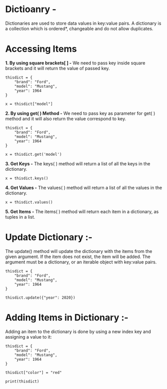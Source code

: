 # Dictioanry -
Dictionaries are used to store data values in key:value pairs. A dictionary is a collection which is ordered*, changeable and do not allow duplicates.

# Accessing Items
**1. By using square brackets[ ] -** We need to pass key inside square brackets and it will return the value of passed key.
    
    thisdict = {
        "brand": "Ford",
        "model": "Mustang",
        "year": 1964
    }

    x = thisdict["model"]

**2. By using get( ) Method -** We need to pass key as parameter for get( ) method and it will also return the value correspond to key.

    thisdict = {
        "brand": "Ford",
        "model": "Mustang",
        "year": 1964
    }

    x = thisdict.get('model')

**3. Get Keys -** The keys( ) method will return a list of all the keys in the dictionary.

    x = thisdict.keys()

**4. Get Values -** The values( ) method will return a list of all the values in the dictionary.

    x = thisdict.values()

**5. Get Items -** The items( ) method will return each item in a dictionary, as tuples in a list.

# Update Dictionary :-
The update() method will update the dictionary with the items from the given argument. If the item does not exist, the item will be added. The argument must be a dictionary, or an iterable object with key:value pairs.

    thisdict = {
        "brand": "Ford",
        "model": "Mustang",
        "year": 1964
    }

    thisdict.update({"year": 2020})

# Adding Items in Dictionary :-
Adding an item to the dictionary is done by using a new index key and assigning a value to it:

    thisdict = {
        "brand": "Ford",
        "model": "Mustang",
        "year": 1964
    }

    thisdict["color"] = "red"
    
    print(thisdict)
